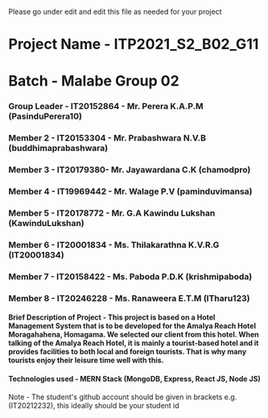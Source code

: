 Please go under edit and edit this file as needed for your project

# Project Name - ITP2021_S2_B02_G11
# Batch - Malabe Group 02
### Group Leader - IT20152864 - Mr. Perera K.A.P.M (PasinduPerera10)
### Member 2 - IT20153304 - Mr. Prabashwara N.V.B (buddhimaprabashwara)
### Member 3 - IT20179380- Mr. Jayawardana C.K (chamodpro)
### Member 4 - IT19969442 - Mr. Walage P.V (paminduvimansa)
### Member 5 - IT20178772 - Mr. G.A Kawindu Lukshan (KawinduLukshan)
### Member 6 - IT20001834 - Ms. Thilakarathna K.V.R.G (IT20001834)
### Member 7 - IT20158422 - Ms. Paboda P.D.K (krishmipaboda)
### Member 8 - IT20246228 - Ms. Ranaweera E.T.M (ITharu123)

#### Brief Description of Project - This project is based on a Hotel Management System that is to be developed for the Amalya Reach Hotel Moragahahena, Homagama. We selected our client from this hotel. When talking of the Amalya Reach Hotel, it is mainly a tourist-based hotel and it provides facilities to both local and foreign tourists. That is why many tourists enjoy their leisure time well with this.
#### Technologies used - MERN Stack (MongoDB, Express, React JS, Node JS)

Note - The student's github account should be given in brackets e.g. (IT20212232), this ideally should be your student id 

